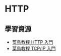 # HTTP

## 學習資源

* [菜鳥教程 HTTP 入門](http://www.runoob.com/http/http-tutorial.html)
* [菜鳥教程 TCP/IP 入門](http://www.runoob.com/tcpip/tcpip-tutorial.html)

